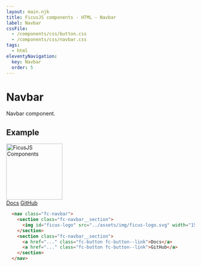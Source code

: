 ```yaml
---
layout: main.njk
title: FicusJS components - HTML - Navbar
label: Navbar
cssFile:
  - /components/css/button.css
  - /components/css/navbar.css
tags:
  - html
eleventyNavigation:
  key: Navbar
  order: 5
---
```

# Navbar

Navbar component.

## Example

<div class="fd-component-container">
  <nav class="fc-navbar" style="width: 100%">
    <section class="fc-navbar__section">
      <img id="ficus-logo" src="../assets/img/ficus-logo.svg" width="150" alt="FicusJS Components">
      <img id="ficus-logo-white" src="../assets/img/ficus-logo-white.svg" width="150" alt="FicusJS Components" style="display: none;">
    </section>
    <section class="fc-navbar__section">
      <a href="..." class="fc-button fc-button--link">Docs</a>
      <a href="..." class="fc-button fc-button--link">GitHub</a>
    </section>
  </nav>
</div>

```html
  <nav class="fc-navbar">
    <section class="fc-navbar__section">
      <img id="ficus-logo" src="../assets/img/ficus-logo.svg" width="150" alt="FicusJS Components">
    </section>
    <section class="fc-navbar__section">
      <a href="..." class="fc-button fc-button--link">Docs</a>
      <a href="..." class="fc-button fc-button--link">GitHub</a>
    </section>
  </nav>
```

